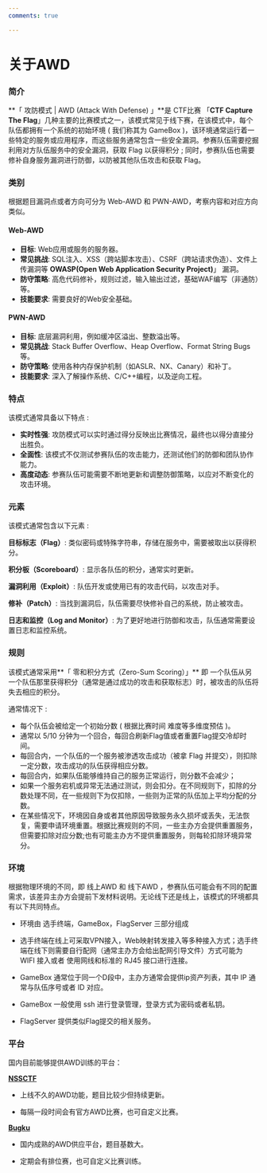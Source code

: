 ```yaml
---
comments: true

---
```

# 关于AWD
### 简介

**「 攻防模式 | AWD (Attack With Defense) 」**是 CTF比赛 「**CTF Capture The Flag**」几种主要的比赛模式之一，该模式常见于线下赛，在该模式中，每个队伍都拥有一个系统的初始环境 ( 我们称其为 GameBox )，该环境通常运行着一些特定的服务或应用程序，而这些服务通常包含一些安全漏洞。参赛队伍需要挖掘利用对方队伍服务中的安全漏洞，获取 Flag 以获得积分 ; 同时，参赛队伍也需要修补自身服务漏洞进行防御，以防被其他队伍攻击和获取 Flag。

### 类别

根据题目漏洞点或者方向可分为 Web-AWD 和 PWN-AWD，考察内容和对应方向类似。

#### Web-AWD

- **目标**: Web应用或服务的服务器。
- **常见挑战**: SQL注入、XSS（跨站脚本攻击）、CSRF（跨站请求伪造）、文件上传漏洞等 **OWASP(Open Web Application Security Project)**」 漏洞。
- **防守策略**: 高危代码修补，规则过滤，输入输出过滤，基础WAF编写（非通防）等。
- **技能要求**: 需要良好的Web安全基础。

#### PWN-AWD

- **目标**: 底层漏洞利用，例如缓冲区溢出、整数溢出等。
- **常见挑战**: Stack Buffer Overflow、Heap Overflow、Format String Bugs等。
- **防守策略**: 使用各种内存保护机制（如ASLR、NX、Canary）和补丁。
- **技能要求**: 深入了解操作系统、C/C++编程，以及逆向工程。

### 特点

该模式通常具备以下特点 :

- **实时性强**: 攻防模式可以实时通过得分反映出比赛情况，最终也以得分直接分出胜负。
- **全面性**: 该模式不仅测试参赛队伍的攻击能力，还测试他们的防御和团队协作能力。
- **高度动态**: 参赛队伍可能需要不断地更新和调整防御策略，以应对不断变化的攻击环境。

### 元素

该模式通常包含以下元素 :

**目标标志（Flag）**: 类似密码或特殊字符串，存储在服务中，需要被取出以获得积分。

**积分板（Scoreboard）**: 显示各队伍的积分，通常实时更新。

**漏洞利用（Exploit）**: 队伍开发或使用已有的攻击代码，以攻击对手。

**修补（Patch）**: 当找到漏洞后，队伍需要尽快修补自己的系统，防止被攻击。

**日志和监控（Log and Monitor）**: 为了更好地进行防御和攻击，队伍通常需要设置日志和监控系统。

### 规则

该模式通常采用**「  零和积分方式（Zero-Sum Scoring）」** 即 一个队伍从另一个队伍那里获得积分（通常是通过成功的攻击和获取标志）时，被攻击的队伍将失去相应的积分。

通常情况下 :

- 每个队伍会被给定一个初始分数 ( 根据比赛时间 难度等多维度预估 )。
- 通常以 5/10 分钟为一个回合，每回合刷新Flag值或者重置Flag提交冷却时间。
- 每回合内，一个队伍的一个服务被渗透攻击成功（被拿 Flag 并提交），则扣除一定分数，攻击成功的队伍获得相应分数。
- 每回合内，如果队伍能够维持自己的服务正常运行，则分数不会减少；
- 如果一个服务宕机或异常无法通过测试，则会扣分。在不同规则下，扣除的分数处理不同，在一些规则下为仅扣除，一些则为正常的队伍加上平均分配的分数。
- 在某些情况下，环境因自身或者其他原因导致服务永久损坏或丢失，无法恢复，需要申请环境重置。根据比赛规则的不同，一些主办方会提供重置服务，但需要扣除对应分数;也有可能主办方不提供重置服务，则每轮扣除环境异常分。

### 环境

根据物理环境的不同，即 线上AWD 和 线下AWD ，参赛队伍可能会有不同的配置需求，该差异主办方会提前下发材料说明。无论线下还是线上，该模式的环境都具有以下共同特点。

- 环境由 选手终端，GameBox，FlagServer 三部分组成
- 选手终端在线上可采取VPN接入，Web映射转发接入等多种接入方式；选手终端在线下则需要自行配网（通常主办方会给出配网引导文件）方式可能为 WIFI 接入或者 使用网线和标准的 RJ45 接口进行连接。

- GameBox 通常位于同一个D段中，主办方通常会提供ip资产列表，其中 IP 通常与队伍序号或者 ID 对应。
- GameBox 一般使用 ssh 进行登录管理，登录方式为密码或者私钥。
- FlagServer 提供类似Flag提交的相关服务。

### 平台

国内目前能够提供AWD训练的平台：

**[NSSCTF](https://www.nssctf.cn/)**

- 上线不久的AWD功能，题目比较少但持续更新。

- 每隔一段时间会有官方AWD比赛，也可自定义比赛。

**[Bugku](https://ctf.bugku.com/)**

- 国内成熟的AWD供应平台，题目基数大。

- 定期会有排位赛，也可自定义比赛训练。

